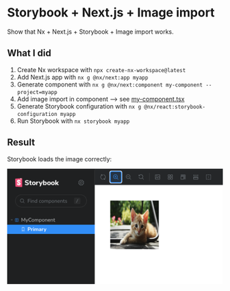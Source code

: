 # Storybook + Next.js + Image import

Show that Nx + Next.js + Storybook + Image import works.

## What I did

1. Create Nx workspace with `npx create-nx-workspace@latest`
2. Add Next.js app with `nx g @nx/next:app myapp`
3. Generate component with `nx g @nx/next:component my-component --project=myapp`
4. Add image import in component --> see [my-component.tsx](apps/myapp/components/my-component/my-component.tsx)
5. Generate Storybook configuration with `nx g @nx/react:storybook-configuration myapp`
6. Run Storybook with `nx storybook myapp`

## Result

Storybook loads the image correctly:

![Storybook screenshot](screenshot.png)
